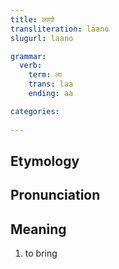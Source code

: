 ```yaml
---
title: लाणो
transliteration: laano
slugurl: laano

grammar: 
  verb:
    term: ला
    trans: laa
    ending: aa

categories:
  
---
```

## Etymology

## Pronunciation

## Meaning
1. to bring